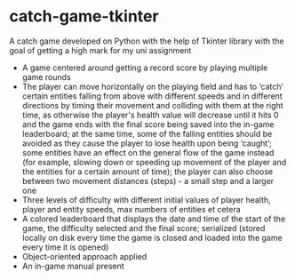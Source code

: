 # catch-game-tkinter

A catch game developed on Python with the help of Tkinter library with the goal of getting a high mark for my uni assignment
- A game centered around getting a record score by playing multiple game rounds
- The player can move horizontally on the playing field and has to ‘catch’ certain entities falling from above with different speeds and in different directions by timing their movement and colliding with them at the right time, as otherwise the player's health value will decrease until it hits 0 and the game ends with the final score being saved into the in-game leaderboard; at the same time, some of the falling entities should be avoided as they cause the player to lose health upon being ‘caught’; some entities have an effect on the general flow of the game instead (for example, slowing down or speeding up movement of the player and the entities for a certain amount of time); the player can also choose between two movement distances (steps) - a small step and a larger one
- Three levels of difficulty with different initial values of player health, player and entity speeds, max numbers of entities et cetera
- A colored leaderboard that displays the date and time of the start of the game, the difficulty selected and the final score; serialized (stored locally on disk every time the game is closed and loaded into the game every time it is opened)
- Object-oriented approach applied
- An in-game manual present
